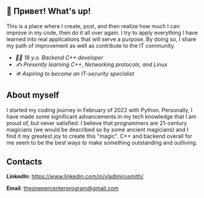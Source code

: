 ## 👋 Привет! What's up!

This is a place where I create, post, and then realize how much I can improve in my code, then do it all over again. I try to apply everything I have learned into real applications that will serve a purpose. By doing so, I share my path of improvement as well as contribute to the IT community.

* _👨‍✈️ 18 y.o. Backend C++ developer_
* _✍️ Presently learning C++, Networking protocols, and Linux_
* _🪖 Aspiring to become an IT-security specialist_

## About myself
I started my coding journey in February of 2022 with Python. Personally, I have made some significant advancements in my tech knowledge that I am proud of, but never satisfied. I believe that programmers are 21-century magicians (we would be described so by some ancient magicians) and I find it my greatest joy to create this "magic". C++ and backend overall for me seem to be the best ways to make something outstanding and outliving.

## Contacts
**LinkedIn**: https://www.linkedin.com/in/vladimirusmith/

**Email**: theonepercenterprogram@gmail.com

<!---
AdrianGuretto/AdrianGuretto is a ✨ special ✨ repository because its `README.md` (this file) appears on your GitHub profile.
You can click the Preview link to take a look at your changes.
--->
